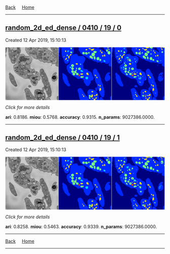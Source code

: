 
[Back](..)&nbsp;&nbsp;&nbsp;&nbsp;&nbsp;[Home](https://leapmanlab.github.io/snapshots)

---

<div class="summary"><a href="0"><h2>random_2d_ed_dense / 0410 / 19 / 0</h2></a><p>Created 12 Apr 2019, 15:10:13
</p><a href="0"><img src="0/media/summary.png" align="center"></a><p>
<i>Click for more details</i>
</p></div>

**ari**: 0.8186. **miou**: 0.5768. **accuracy**: 0.9315. **n_params**: 9027386.0000. 

---

<div class="summary"><a href="1"><h2>random_2d_ed_dense / 0410 / 19 / 1</h2></a><p>Created 12 Apr 2019, 15:10:13
</p><a href="1"><img src="1/media/summary.png" align="center"></a><p>
<i>Click for more details</i>
</p></div>

**ari**: 0.8258. **miou**: 0.5463. **accuracy**: 0.9339. **n_params**: 9027386.0000. 

---

[Back](..)&nbsp;&nbsp;&nbsp;&nbsp;&nbsp;[Home](https://leapmanlab.github.io/snapshots)

---